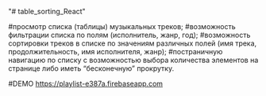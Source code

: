 "# table_sorting_React" 

#просмотр списка (таблицы) музыкальных треков;
#возможность фильтрации списка по полям (исполнитель, жанр, год);
#возможность сортировки треков в списке по значениям различных полей (имя трека, продолжительность, имя исполнителя, жанр);
#постраничную навигацию по списку с возможностью выбора количества элементов на странице либо иметь “бесконечную” прокрутку.


#DEMO https://playlist-e387a.firebaseapp.com

